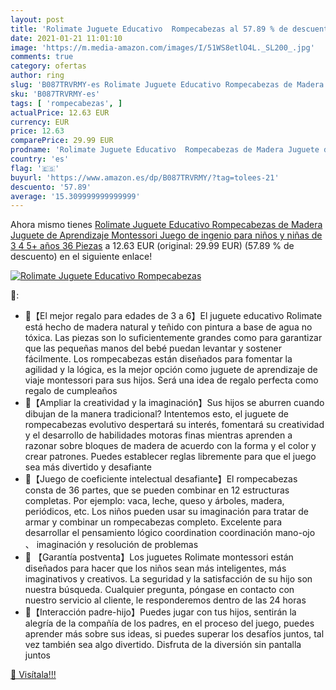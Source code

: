 ```yaml
---
layout: post
title: 'Rolimate Juguete Educativo  Rompecabezas al 57.89 % de descuento'
date: 2021-01-21 11:01:10
image: 'https://m.media-amazon.com/images/I/51WS8etlO4L._SL200_.jpg'
comments: true
category: ofertas
author: ring
slug: 'B087TRVRMY-es Rolimate Juguete Educativo Rompecabezas de Madera Juguete...'
sku: 'B087TRVRMY-es'
tags: [ 'rompecabezas', ]
actualPrice: 12.63 EUR
currency: EUR
price: 12.63
comparePrice: 29.99 EUR
prodname: 'Rolimate Juguete Educativo  Rompecabezas de Madera Juguete de Aprendizaje Montessori Juego de ingenio para niños y niñas de 3 4 5+ años  36 Piezas'
country: 'es'
flag: '🇪🇸'
buyurl: 'https://www.amazon.es/dp/B087TRVRMY/?tag=tolees-21'
descuento: '57.89'
average: '15.309999999999999'
---
```


Ahora mismo tienes [Rolimate Juguete Educativo  Rompecabezas de Madera Juguete de Aprendizaje Montessori Juego de ingenio para niños y niñas de 3 4 5+ años  36 Piezas](https://www.amazon.es/dp/B087TRVRMY/?tag=tolees-21) a 12.63 EUR (original: 29.99 EUR) (57.89 %  de descuento) en el siguiente enlace!

[![Rolimate Juguete Educativo  Rompecabezas](https://m.media-amazon.com/images/I/51WS8etlO4L._SL200_.jpg)](https://www.amazon.es/dp/B087TRVRMY/?tag=tolees-21)

🔎:

- 🔵【El mejor regalo para edades de 3 a 6】El juguete educativo Rolimate está hecho de madera natural y teñido con pintura a base de agua no tóxica. Las piezas son lo suficientemente grandes como para garantizar que las pequeñas manos del bebé puedan levantar y sostener fácilmente. Los rompecabezas están diseñados para fomentar la agilidad y la lógica, es la mejor opción como juguete de aprendizaje de viaje montessori para sus hijos. Será una idea de regalo perfecta como regalo de cumpleaños
- 🔵【Ampliar la creatividad y la imaginación】Sus hijos se aburren cuando dibujan de la manera tradicional? Intentemos esto, el juguete de rompecabezas evolutivo despertará su interés, fomentará su creatividad y el desarrollo de habilidades motoras finas mientras aprenden a razonar sobre bloques de madera de acuerdo con la forma y el color y crear patrones. Puedes establecer reglas libremente para que el juego sea más divertido y desafiante
- 🔴【Juego de coeficiente intelectual desafiante】El rompecabezas consta de 36 partes, que se pueden combinar en 12 estructuras completas. Por ejemplo: vaca, leche, queso y árboles, madera, periódicos, etc. Los niños pueden usar su imaginación para tratar de armar y combinar un rompecabezas completo. Excelente para desarrollar el pensamiento lógico coordination coordinación mano-ojo 、 imaginación y resolución de problemas
- 🔴 【Garantía postventa】Los juguetes Rolimate montessori están diseñados para hacer que los niños sean más inteligentes, más imaginativos y creativos. La seguridad y la satisfacción de su hijo son nuestra búsqueda. Cualquier pregunta, póngase en contacto con nuestro servicio al cliente, le responderemos dentro de las 24 horas
- 🔴【Interacción padre-hijo】Puedes jugar con tus hijos, sentirán la alegría de la compañía de los padres, en el proceso del juego, puedes aprender más sobre sus ideas, si puedes superar los desafíos juntos, tal vez también sea algo divertido. Disfruta de la diversión sin pantalla juntos

[🛒 Visítala!!!](https://www.amazon.es/dp/B087TRVRMY/?tag=tolees-21)
